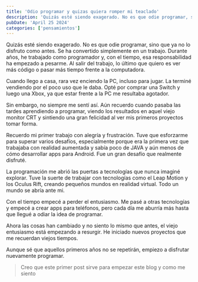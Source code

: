 ```yaml
---
title: 'Odio programar y quizas quiera romper mi teaclado'
description: 'Quizás esté siendo exagerado. No es que odie programar, sino que ya no lo disfruto como antes.'
pubDate: 'April 25 2024'
categories: ['pensamientos']
---
```


Quizás esté siendo exagerado. No es que odie programar, sino que ya no lo disfruto como antes. Se ha convertido simplemente en un trabajo. Durante años, he trabajado como programador y, con el tiempo, esa responsabilidad ha empezado a pesarme. Al salir del trabajo, lo último que quiero es ver más código o pasar más tiempo frente a la computadora.

Cuando llego a casa, rara vez enciendo la PC, incluso para jugar. La terminé vendiendo por el poco uso que le daba. Opté por comprar una Switch y luego una Xbox, ya que estar frente a la PC me resultaba agotador.

Sin embargo, no siempre me sentí así. Aún recuerdo cuando pasaba las tardes aprendiendo a programar, viendo los resultados en aquel viejo monitor CRT y sintiendo una gran felicidad al ver mis primeros proyectos tomar forma.

Recuerdo mi primer trabajo con alegría y frustración. Tuve que esforzarme para superar varios desafíos, especialmente porque era la primera vez que trabajaba con realidad aumentada y sabía poco de JAVA y aún menos de cómo desarrollar apps para Android. Fue un gran desafío que realmente disfruté.

La programación me abrió las puertas a tecnologías que nunca imaginé explorar. Tuve la suerte de trabajar con tecnologías como el Leap Motion y los Oculus Rift, creando pequeños mundos en realidad virtual. Todo un mundo se abría ante mi.

Con el tiempo empecé a perder el entusiasmo. Me pasé a otras tecnologías y empecé a crear apps para teléfonos, pero cada día me aburría más hasta que llegué a odiar la idea de programar.

Ahora las cosas han cambiado y no siento lo mismo que antes, el viejo entusiasmo está empezando a resurgir. He iniciado nuevos proyectos que me recuerdan viejos tiempos.

Aunque sé que aquellos primeros años no se repetirán, empiezo a disfrutar nuevamente programar.

> Creo que este primer post sirve para empezar este blog y como me siento